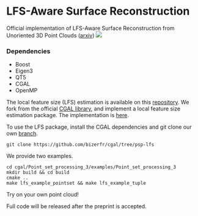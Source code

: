 # LFS-Aware Surface Reconstruction
Official implementation of LFS-Aware Surface Reconstruction from Unoriented 3D Point Clouds ([arxiv](https://arxiv.org/))
![](teaser/teaser.gif)

### Dependencies
- Boost
- Eigen3
- QT5
- CGAL
- OpenMP

The local feature size (LFS) estimation is available on this [repository](https://github.com/bizerfr/cgal/tree/psp-lfs). 
We fork from the official [CGAL library](https://github.com/CGAL/cgal), and implement a local feature size estimation package. The implementation is [here](https://github.com/CGAL/cgal/pull/8006/files).

To use the LFS package, install the CGAL dependencies and git clone our own [branch](https://github.com/bizerfr/cgal/tree/psp-lfs). 
```
git clone https://github.com/bizerfr/cgal/tree/psp-lfs
```
We provide two examples.
```
cd cgal/Point_set_processing_3/examples/Point_set_processing_3
mkdir build && cd build
cmake ..
make lfs_example_pointset && make lfs_example_tuple
```
Try on your own point cloud!

Full code will be released after the preprint is accepted.
